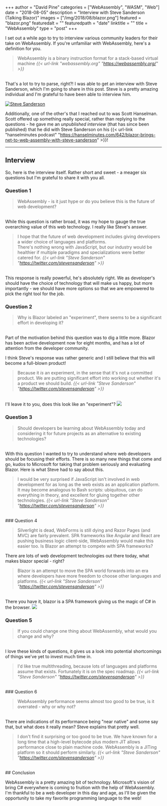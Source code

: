 +++
author = "David Pine"
categories = ["WebAssembly", "WASM", "Web"]
date = "2018-08-05"
description = "Interview with Steve Sanderson (Talking Blazor)"
images = ["/img/2018/08/blazor.png"]
featured = "blazor.png"
featuredalt = ""
featuredpath = "date"
linktitle = ""
title = "WebAssembly"
type = "post"
+++

I set out a while ago to try to interview various community leaders for their take on WebAssembly. If you're unfamiliar with WebAssembly, here's a definition for you.

> WebAssembly is a binary instruction format for a stack-based virtual machine
> <cite>{{< url-link "webassembly.org" "https://webassembly.org/" >}}</cite>

<br/>
That's a lot to try to parse, right?! I was able to get an interview with Steve Sanderson, which I'm going to share in this post. Steve is a pretty amazing individual and I'm grateful to have been able to interview him.

[![Steve Sanderson](/img/2018/08/steve.jpg)](https://twitter.com/stevensanderson)

Additionally, one of the other's that I reached out to was Scott Hanselman. Scott offered up something really special, rather than replying to the questions - he gave me an _unpublished interview_ (that has since been published) that he did with Steve Sanderson on his {{< url-link "hanselminutes podcast" "https://hanselminutes.com/642/blazor-brings-net-to-web-assembly-with-steve-sanderson" >}}!

---

## Interview

So, here is the interview itself. Rather short and sweet - a meager six questions but I'm grateful to share it with you all.

### Question 1

> WebAssembly - is it just hype or do you believe this is the future of web development?

<br/>
While this question is rather broad, it was my hope to gauge the true overarching value of this web technology. I really like Steve's answer.

> I hope that the future of web development includes giving developers a wider choice of languages and platforms.<br/>There's nothing wrong with JavaScript, but our industry would be healthier if multiple paradigms and specializations were better catered for.
> <cite>{{< url-link "Steve Sanderson" "https://twitter.com/stevensanderson" >}}</cite>

<br/>
This response is really powerful, he's absolutely right. We as developer's should have the choice of technology that will make us happy, but more importantly - we should have more options so that we are empowered to pick the right tool for the job.

### Question 2

> Why is Blazor labeled an "experiment", there seems to be a significant effort in developing it?

<br/>
Part of the motivation behind this question was to dig a little more. Blazor has been active development now for eight months, and has a lot of attention from the developer community.

I think Steve's response was rather generic and I still believe that this will become a full-blown product!

> Because it _is_ an experiment, in the sense that it's not a committed product. We are putting significant effort into working out whether it's a product we should build.
> <cite>{{< url-link "Steve Sanderson" "https://twitter.com/stevensanderson" >}}</cite>

<br/>
I'll leave it to you, does this look like an "experiment"?

<a href="https://github.com/aspnet/Blazor" target="_blank">
    <img src="/img/2018/08/blazor-github.png" />
</a>

### Question 3

> Should developers be learning about WebAssembly today and considering it for future projects as an alternative to existing technologies?

<br/>
With this question I wanted to try to understand where web developers should be focusing their efforts. There is so many new things that come and go, kudos to Microsoft for taking that problem seriously and evaluating Blazor. Here is what Steve had to say about this.

> I would be very surprised if JavaScript isn't involved in web development for as long as the web exists as an application platform. It may become analogous to Bash scripts: ubiquitous, can do everything in theory, and excellent for gluing together other technologies.
> <cite>{{< url-link "Steve Sanderson" "https://twitter.com/stevensanderson" >}}</cite>

<br/>
### Question 4

> Silverlight is dead, WebForms is still dying and Razor Pages (and MVC) are fairly prevalent. SPA frameworks like Angular and React are pushing business logic client-side, WebAssembly would make this easier too. Is Blazor an attempt to compete with SPA frameworks?

There are lots of web development technologies out there today, what makes blazor special - right?

> Blazor is an attempt to move the SPA world forwards into an era where developers have more freedom to choose other languages and platforms.
> <cite>{{< url-link "Steve Sanderson" "https://twitter.com/stevensanderson" >}}</cite>

<br/>
There you have it, blazor is a SPA framework giving us the magic of C# in the browser.

<img src="/img/2018/08/magic.png" />

### Question 5

> If you could change one thing about WebAssembly, what would you change and why?

<br/>
I love these kinds of questions, it gives us a look into potential shortcomings of things we've yet to invest much time in.

> I'd like true multithreading, because lots of languages and platforms assume that exists. Fortunately it is on the spec roadmap.
> <cite>{{< url-link "Steve Sanderson" "https://twitter.com/stevensanderson" >}}</cite>

<br/>
### Question 6

> WebAssembly performance seems almost too good to be true, is it overrated - why or why not?

<br/>
There are indications of its performance being "near native" and some say that, but what does it really mean? Steve explains that pretty well.

> I don't find it surprising or too good to be true. We have known for a long time that a high-level bytecode plus modern JIT allows performance close to plain machine code. WebAssembly is a JITing platform so it should perform similarly.
> <cite>{{< url-link "Steve Sanderson" "https://twitter.com/stevensanderson" >}}</cite>

<br/>
## Conclusion

WebAssembly is a pretty amazing bit of technology. Microsoft's vision of bring C# everywhere is coming to fruition with the help of WebAssembly. I'm thankful to be a web developer in this day and age, as I'll be given the opportunity to take my favorite programming language to the web!
